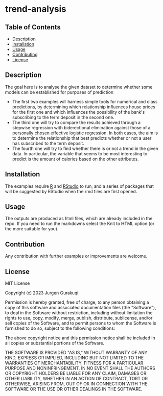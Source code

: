 # trend-analysis

## Table of Contents

- [Description](#Description)
- [Installation](#installation)
- [Usage](#usage)
- [Contributing](#contributing)
- [License](#license)

## Description

The goal here is to analyse the given dataset to determine whether some models can be established for purposes of prediction:
- The first two examples will harness simple tools for numerical and class predictions, by determining which relationship influences house prices for the first one and which influences the possibility of the bank's subscribing to the term deposit in the second one.
- The third one will try to compare the results achieved through a stepwise regression with biderectional elimination against those of a personally chosen effective logistic regression. In both cases, the aim is to determine the relationship that best predicts whether or not a user has subscribed to the term deposit.
- The fourth one will try to find whether there is or not a trend in the given data. In particular, the variable that seems to be most interesting to predict is the amount of calories based on the other attributes.


## Installation

The examples require [R](https://cran.rstudio.com/) and [RStudio](https://posit.co/download/rstudio-desktop/) to run, and a series of packages that will be suggested by RStudio when the rmd files are first opened.

## Usage

The outputs are produced as html files, which are already included in the repo. If you need to run the markdowns select the Knit to HTML option (or the more suitable for you).

## Contribution

Any contribution with further examples or improvements are welcome.

## License

MIT License

Copyright (c) 2023 Jurgen Gurakuqi

Permission is hereby granted, free of charge, to any person obtaining a copy of this software and associated documentation files (the "Software"), to deal in the Software without restriction, including without limitation the rights to use, copy, modify, merge, publish, distribute, sublicense, and/or sell copies of the Software, and to permit persons to whom the Software is furnished to do so, subject to the following conditions:

The above copyright notice and this permission notice shall be included in all copies or substantial portions of the Software.

THE SOFTWARE IS PROVIDED "AS IS," WITHOUT WARRANTY OF ANY KIND, EXPRESS OR IMPLIED, INCLUDING BUT NOT LIMITED TO THE WARRANTIES OF MERCHANTABILITY, FITNESS FOR A PARTICULAR PURPOSE AND NONINFRINGEMENT. IN NO EVENT SHALL THE AUTHORS OR COPYRIGHT HOLDERS BE LIABLE FOR ANY CLAIM, DAMAGES OR OTHER LIABILITY, WHETHER IN AN ACTION OF CONTRACT, TORT OR OTHERWISE, ARISING FROM, OUT OF OR IN CONNECTION WITH THE SOFTWARE OR THE USE OR OTHER DEALINGS IN THE SOFTWARE.
